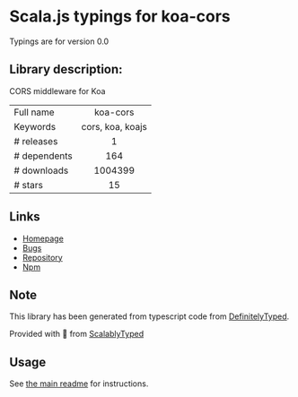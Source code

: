 
# Scala.js typings for koa-cors

Typings are for version 0.0

## Library description:
CORS middleware for Koa

|                    |                 |
| ------------------ | :-------------: |
| Full name          | koa-cors |
| Keywords           | cors, koa, koajs |
| # releases         | 1 |
| # dependents       | 164 |
| # downloads        | 1004399 |
| # stars            | 15 |

## Links
- [Homepage](https://github.com/evert0n/koa-cors)
- [Bugs](https://github.com/evert0n/koa-cors/issues)
- [Repository](https://github.com/evert0n/koa-cors)
- [Npm](https://www.npmjs.com/package/koa-cors)
    


## Note
This library has been generated from typescript code from [DefinitelyTyped](https://definitelytyped.org).

Provided with :purple_heart: from [ScalablyTyped](https://github.com/oyvindberg/ScalablyTyped)

## Usage
See [the main readme](../../readme.md) for instructions.


